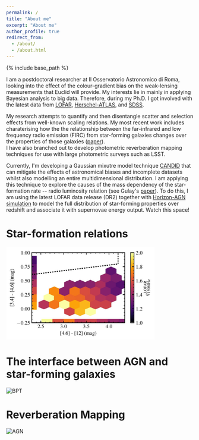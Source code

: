 ```yaml
---
permalink: /
title: "About me"
excerpt: "About me"
author_profile: true
redirect_from: 
  - /about/
  - /about.html
---
```

{% include base_path %}

I am a postdoctoral researcher at Il Osservatorio Astronomico di Roma, looking into the effect of the colour-gradient bias on the weak-lensing measurements that Euclid will provide.
My interests lie in mainly in applying Bayesian analysis to big data. 
Therefore, during my Ph.D. I got involved with the latest data from [LOFAR](http://www.lofar.org/), [Herschel-ATLAS](https://www.h-atlas.org/), and [SDSS](https://www.sdss.org/).

My research attempts to quantify and then disentangle scatter and selection effects from well-known scaling relations. 
My most recent work includes charaterising how the the relationship between the far-infrared and low frequency radio emission (FIRC) from star-forming galaxies changes over the properties of those galaxies ([paper](publication/2018-11-00-The-Far-Infrared-Radio-Correlation-at-low-radio-frequency-with-LOFAR-H-ATLAS)).  
I have also branched out to develop photometric reverberation mapping techniques for use with large photometric surveys such as LSST. 

Currently, I'm developing a Gaussian mixutre model technique [CANDID](https://github.com/philastrophist/candid) that can mitigate the effects of astronomical biases and incomplete datasets whilst also modelling an entire multidimensional distribution.
I am applying this technique to explore the causes of the mass dependency of the star-formation rate -- radio luminosity relation (see Gulay's [paper](https://academic.oup.com/mnras/article/475/3/3010/4795315)).
To do this, I am using the latest LOFAR data release (DR2) together with [Horizon-AGN simulation](https://www.horizon-simulation.org/) to model the full distribution of star-forming properties over redshift and associate it with supernovae energy output.
Watch this space!

# Star-formation relations
<img src="/images/q_mirdd_lofar_new-page-001.jpg" alt="FIRC" width="400"/>

# The interface between AGN and star-forming galaxies
<img src="https://astrobites.org/wp-content/uploads/2011/10/Fig2.jpg" alt="BPT" width="400"/>

# Reverberation Mapping
<img src="http://sci.esa.int/science-e-media/img/85/AGN_UnifiedModel_410_X.jpg" alt="AGN" width="300"/>

